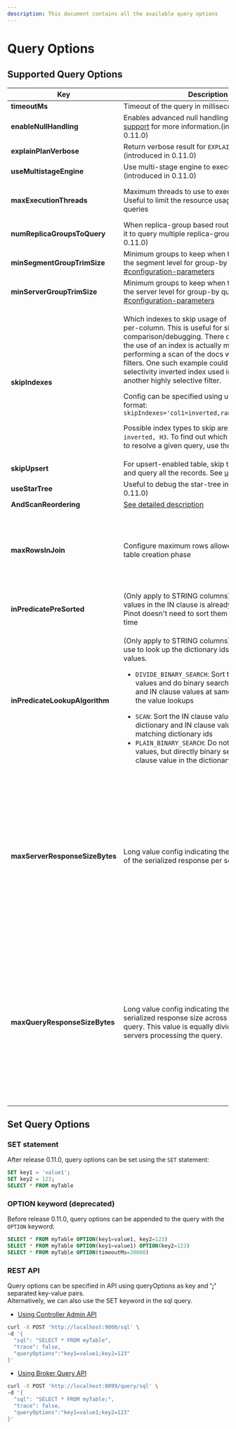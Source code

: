 ```yaml
---
description: This document contains all the available query options
---
```


# Query Options

## Supported Query Options

<table>
  <thead>
    <tr>
      <th>Key</th>
      <th width="249.33333333333331">Description</th>
      <th>Default Behavior</th>
    </tr>
  </thead>
  <tbody>
    <tr>
      <td><strong>timeoutMs</strong></td>
      <td>Timeout of the query in milliseconds</td>
      <td>Use table/broker level timeout</td>
    </tr>
    <tr>
      <td><strong>enableNullHandling</strong></td>
      <td>Enables advanced null handling. 
      See <a href="../../developers/advanced/null-value-support.md">Null value support</a> for more information.(introduced in 0.11.0)
      </td>
      <td><code>false</code> (disabled)</td>
    </tr>
    <tr>
      <td><strong>explainPlanVerbose</strong></td>
      <td>Return verbose result for <code>EXPLAIN</code> query (introduced in 0.11.0)</td>
      <td><code>false</code> (not verbose)</td></tr><tr><td><strong>useMultistageEngine</strong></td>
      <td>Use multi-stage engine to execute the query (introduced in 0.11.0)</td>
      <td><code>false</code> (use single-stage engine)</td>
    </tr>
    <tr>
      <td><strong>maxExecutionThreads</strong></td>
      <td>Maximum threads to use to execute the query. Useful to limit the resource usage for expensive queries</td>
      <td>Half of the CPU cores for non-group-by queries; all CPU cores for group-by queries</td>
    </tr>
    <tr>
      <td><strong>numReplicaGroupsToQuery</strong></td>
      <td>When replica-group based routing is enabled, use it to query multiple replica-groups (introduced in 0.11.0)</td>
      <td><code>1</code> (only query servers within the same replica-group)</td>
    </tr>
    <tr>
      <td><strong>minSegmentGroupTrimSize</strong></td>
      <td>Minimum groups to keep when trimming groups at the segment level for group-by queries. 
        See <a data-mention href="grouping-algorithm.md#configuration-parameters">#configuration-parameters</a>
      </td>
      <td>Server level config</td>
    </tr>
    <tr>
      <td><strong>minServerGroupTrimSize</strong></td>
      <td>Minimum groups to keep when trimming groups at the server level for group-by queries.
        See <a data-mention href="grouping-algorithm.md#configuration-parameters">#configuration-parameters</a></td>
      <td>Server level config</td>
    </tr>
    <tr>
       <td><strong>skipIndexes</strong></td>
       <td>
         <p>Which indexes to skip usage of (i.e. scan instead), per-column. This is useful for side-by-side comparison/debugging. There can be cases where the use of an index is actually more expensive than performing a scan of the docs which match other filters. One such example could be a low-selectivity inverted index used in conjunction with another highly selective filter.</p>
         <p>Config can be specified using url parameter format: <code>skipIndexes='col1=inverted,range&col2=inverted'</code></p>
         <p>Possible index types to skip are: <code>sorted, range, inverted, H3</code>. To find out which indexes are used to resolve a given query, use the <code>EXPLAIN</code> query.</p>
       </td>
       <td>
         <p><code>null/empty</code> (use all available indexes)</p>
       </td>
    </tr>
    <tr>
      <td><strong>skipUpsert</strong></td>
      <td>For upsert-enabled table, skip the effect of upsert and query all the records. 
        See <a data-mention href="../../basics/data-import/upsert.md">upsert.md</a></td><td><code>false</code> 
        (exclude the replaced records)</td></tr><tr><td><strong>useStarTree</strong>
      </td>
      <td>Useful to debug the star-tree index (introduced in 0.11.0)</td>
      <td><code>true</code> (use star-tree if available)</td>
    </tr>
    <tr>
      <td><strong>AndScanReordering</strong></td>
      <td><a href="https://docs.pinot.apache.org/operators/tutorials/performance-optimization-configurations?q=andoperator">See detailed description</a></td>
      <td>disabled</td>
    </tr>
    <tr>
      <td><strong>maxRowsInJoin</strong></td><td>Configure maximum rows allowed in join hash-table creation phase</td>
      <td><p>default value read from cluster config</p><pre><code>pinot.query.join.max.rows</code></pre><p>if not set, the default will be</p><p><strong>2^20 (1024*1024)</strong></p></td>
    </tr>
    <tr>
      <td><strong>inPredicatePreSorted</strong></td>
      <td>(Only apply to STRING columns) Indicates that the values in the IN clause is already sorted, so that Pinot doesn't need to sort them again at query time</td>
      <td><code>false</code> (values in IN predicate is not pre-sorted)</td>
    </tr>
    <tr>
      <td><strong>inPredicateLookupAlgorithm</strong></td>
      <td><p>(Only apply to STRING columns) The algorithm to use to look up the dictionary ids for the IN clause values.</p>
        <ul>
          <li>
            <code>DIVIDE_BINARY_SEARCH</code>: Sort the IN clause values and do binary search on both dictionary and IN 
            clause values at same time to reduce the value lookups
          </li>
        </ul>
        <ul>
          <li><code>SCAN</code>: Sort the IN clause values and scan both dictionary and IN clause values to get the matching dictionary ids</li>
          <li><code>PLAIN_BINARY_SEARCH</code>: Do not sort the IN clause values, but directly binary search each IN clause value in the dictionary</li>
        </ul>
      </td>
      <td><code>DIVIDE_BINARY_SEARCH</code></td>
    </tr>
    <tr>
      <td><strong>maxServerResponseSizeBytes</strong></td>
      <td>Long value config indicating the maximum length of the serialized response per server for a query.</td>
      <td><p>Overriding priortiy order:
        <br>1. QueryOption -> maxServerResponseSizeBytes</p>
        <p></p>
        <p>2. QueryOption -> maxQueryResponseSizeBytes </p>
        <p></p>
        <p>3. TableConfig -> maxServerResponseSizeBytes </p>
        <p></p>
        <p>4. TableConfig -> maxQueryResponseSizeBytes </p>
        <p></p>
        <p>5. BrokerConfig -> maxServerResponseSizeBytes </p>
        <p></p>
        <p>6. BrokerConfig -> maxServerResponseSizeBytes</p>
      </td>
    </tr>
    <tr>
      <td><strong>maxQueryResponseSizeBytes</strong></td>
      <td>Long value config indicating the maximum serialized response size across all servers for a query. 
        This value is equally divided across all servers processing the query.
      </td>
      <td>
        <p>Overriding priortiy order:
        <br>1. QueryOption -> maxServerResponseSizeBytes</p>
        <p></p>
        <p>2. QueryOption -> maxQueryResponseSizeBytes </p>
        <p></p>
        <p>3. TableConfig -> maxServerResponseSizeBytes </p>
        <p></p>
        <p>4. TableConfig -> maxQueryResponseSizeBytes </p>
        <p></p>
        <p>5. BrokerConfig -> maxServerResponseSizeBytes </p>
        <p></p>
        <p>6. BrokerConfig -> maxServerResponseSizeBytes</p>
      </td>
    </tr>
  </tbody>
</table>

## Set Query Options

### SET statement

After release 0.11.0, query options can be set using the `SET` statement:

```sql
SET key1 = 'value1';
SET key2 = 123;
SELECT * FROM myTable
```

### OPTION keyword (deprecated)

Before release 0.11.0, query options can be appended to the query with the `OPTION` keyword:

```sql
SELECT * FROM myTable OPTION(key1=value1, key2=123)
SELECT * FROM myTable OPTION(key1=value1) OPTION(key2=123)
SELECT * FROM myTable OPTION(timeoutMs=30000)
```
### REST API
Query options can be specified in API using queryOptions as key and **';'** separated key-value pairs.  
Alternatively, we can also use the SET keyword in the sql query.

* [Using Controller Admin API](../../users/api/pinot-rest-admin-interface.md)
```bash
curl -X POST 'http://localhost:9000/sql' \
-d '{
  "sql": "SELECT * FROM myTable",
  "trace": false,
  "queryOptions":"key1=value1;key2=123"
}'
```
* [Using Broker Query API](../../users/api/querying-pinot-using-standard-sql/README.md)
```bash
curl -X POST 'http://localhost:8099/query/sql' \
-d '{
  "sql": "SELECT * FROM myTable;",
  "trace": false,
  "queryOptions":"key1=value1;key2=123"
}'
```
